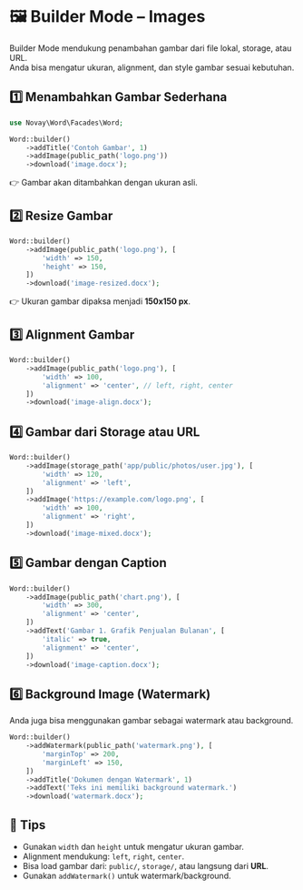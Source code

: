 # 🖼️ Builder Mode – Images

Builder Mode mendukung penambahan gambar dari file lokal, storage, atau URL.  
Anda bisa mengatur ukuran, alignment, dan style gambar sesuai kebutuhan.

## 1️⃣ Menambahkan Gambar Sederhana

```php
use Novay\Word\Facades\Word;

Word::builder()
    ->addTitle('Contoh Gambar', 1)
    ->addImage(public_path('logo.png'))
    ->download('image.docx');
````

👉 Gambar akan ditambahkan dengan ukuran asli.

## 2️⃣ Resize Gambar

```php
Word::builder()
    ->addImage(public_path('logo.png'), [
        'width' => 150,
        'height' => 150,
    ])
    ->download('image-resized.docx');
```

👉 Ukuran gambar dipaksa menjadi **150x150 px**.

## 3️⃣ Alignment Gambar

```php
Word::builder()
    ->addImage(public_path('logo.png'), [
        'width' => 100,
        'alignment' => 'center', // left, right, center
    ])
    ->download('image-align.docx');
```

## 4️⃣ Gambar dari Storage atau URL

```php
Word::builder()
    ->addImage(storage_path('app/public/photos/user.jpg'), [
        'width' => 120,
        'alignment' => 'left',
    ])
    ->addImage('https://example.com/logo.png', [
        'width' => 100,
        'alignment' => 'right',
    ])
    ->download('image-mixed.docx');
```

## 5️⃣ Gambar dengan Caption

```php
Word::builder()
    ->addImage(public_path('chart.png'), [
        'width' => 300,
        'alignment' => 'center',
    ])
    ->addText('Gambar 1. Grafik Penjualan Bulanan', [
        'italic' => true,
        'alignment' => 'center',
    ])
    ->download('image-caption.docx');
```

## 6️⃣ Background Image (Watermark)

Anda juga bisa menggunakan gambar sebagai watermark atau background.

```php
Word::builder()
    ->addWatermark(public_path('watermark.png'), [
        'marginTop' => 200,
        'marginLeft' => 150,
    ])
    ->addTitle('Dokumen dengan Watermark', 1)
    ->addText('Teks ini memiliki background watermark.')
    ->download('watermark.docx');
```

## 📌 Tips

* Gunakan `width` dan `height` untuk mengatur ukuran gambar.
* Alignment mendukung: `left`, `right`, `center`.
* Bisa load gambar dari: `public/`, `storage/`, atau langsung dari **URL**.
* Gunakan `addWatermark()` untuk watermark/background.